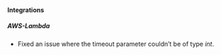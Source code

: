 #### Integrations
##### AWS-Lambda
- Fixed an issue where the timeout parameter couldn’t be of type *int*.
